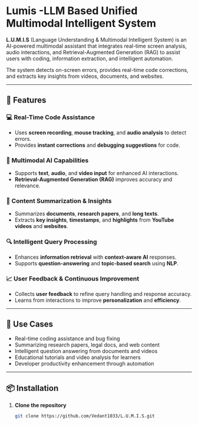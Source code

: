 # Lumis -LLM Based Unified Multimodal Intelligent System

**L.U.M.I.S** (Language Understanding & Multimodal Intelligent System) is an AI-powered multimodal assistant that integrates real-time screen analysis, audio interactions, and Retrieval-Augmented Generation (RAG) to assist users with coding, information extraction, and intelligent automation.

The system detects on-screen errors, provides real-time code corrections, and extracts key insights from videos, documents, and websites.

---

## 🌟 Features

### 💻 Real-Time Code Assistance
- Uses **screen recording**, **mouse tracking**, and **audio analysis** to detect errors.
- Provides **instant corrections** and **debugging suggestions** for code.

### 🧠 Multimodal AI Capabilities
- Supports **text**, **audio**, and **video input** for enhanced AI interactions.
- **Retrieval-Augmented Generation (RAG)** improves accuracy and relevance.

### 📄 Content Summarization & Insights
- Summarizes **documents**, **research papers**, and **long texts**.
- Extracts **key insights**, **timestamps**, and **highlights** from **YouTube videos** and **websites**.

### 🔍 Intelligent Query Processing
- Enhances **information retrieval** with **context-aware AI** responses.
- Supports **question-answering** and **topic-based search** using **NLP**.

### 📈 User Feedback & Continuous Improvement
- Collects **user feedback** to refine query handling and response accuracy.
- Learns from interactions to improve **personalization** and **efficiency**.


---

## 📌 Use Cases

- Real-time coding assistance and bug fixing
- Summarizing research papers, legal docs, and web content
- Intelligent question answering from documents and videos
- Educational tutorials and video analysis for learners
- Developer productivity enhancement through automation

---



## 📦 Installation

1. **Clone the repository**  
   ```bash
   git clone https://github.com/Vedant1033/L.U.M.I.S.git
  
